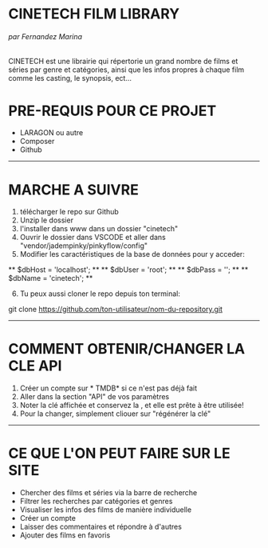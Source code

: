 # **CINETECH FILM LIBRARY**
###### par Fernandez Marina

CINETECH est une librairie qui répertorie un grand nombre de films et séries par genre et catégories, ainsi que les infos propres à chaque film comme les casting, le synopsis, ect...

# **PRE-REQUIS POUR CE PROJET**

- LARAGON ou autre
- Composer 
- Github

---

# **MARCHE A SUIVRE**

 1. télécharger le repo sur Github
 2. Unzip le dossier 
 3. l'installer dans www dans un dossier "cinetech"
 4. Ouvrir le dossier dans VSCODE et aller dans "vendor/jadempinky/pinkyflow/config"
 5. Modifier les caractéristiques de la base de données pour y acceder: 

** $dbHost = 'localhost'; **
** $dbUser = 'root'; **
** $dbPass = ''; **
** $dbName = 'cinetech'; **


 6. Tu peux aussi cloner le repo depuis ton terminal:


  git clone https://github.com/ton-utilisateur/nom-du-repository.git

---

# **COMMENT OBTENIR/CHANGER LA CLE API** 

1. Créer un compte sur * TMDB* si ce n'est pas déjà fait
2. Aller dans la section "API" de vos paramètres
3. Noter la clé affichée et conservez la , et elle est prête à être utilisée! 
4. Pour la changer, simplement cliouer sur "régénérer la clé"

---

# **CE QUE L'ON PEUT FAIRE SUR LE SITE**

- Chercher des films et séries via la barre de recherche
- Filtrer les recherches par catégories et genres
- Visualiser les infos des films de manière individuelle
- Créer un compte
- Laisser des commentaires et répondre à d'autres
- Ajouter des films en favoris



